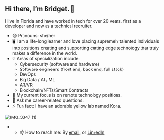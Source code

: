 ## Hi there, I’m Bridget. 👋

I live in Florida and have worked in tech for over 20 years, first as a developer and now as a technical recruiter.

- 😄 Pronouns: she/her
- 🖥 I am a life-long learner and love placing supremely talented individuals into positions creating and supporting cutting edge technology that truly makes a difference in the world.
- 💡 Areas of specialization include:
  - Cybersecurity (software and hardware)
  - Software engineers (front end, back end, full stack)
  - DevOps
  - Big Data / AI / ML
  - AR/VR
  - Blockchain/NFTs/Smart Contracts
- 📖 My current focus is on remote technology positions.
- 💬 Ask me career-related questions.
- ⚡ Fun fact: I have an adorable yellow lab named Kona.

![IMG_3847 (1)](https://user-images.githubusercontent.com/49008418/151709360-c6598565-c40d-4cc8-9db8-51a775bae6e3.jpg)


- - 📫 How to reach me: By [email](mailto:bridget@infosecrecruiting.com), or [LinkedIn](http://linkedin.com/in/therecruitinggoddess/)
<!---
bridgetoconnor/bridgetoconnor is a ✨ special ✨ repository because its `README.md` (this file) appears on your GitHub profile.
You can click the Preview link to take a look at your changes.
--->
